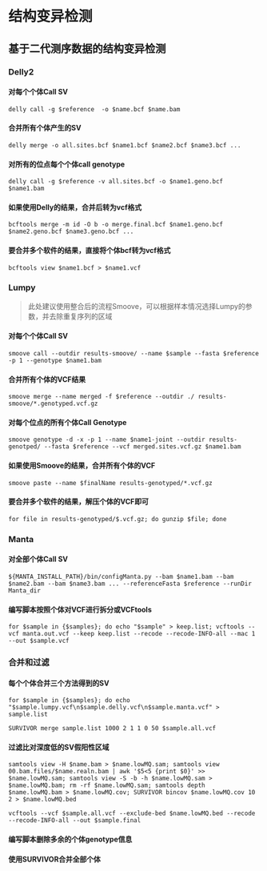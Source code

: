 # 结构变异检测

## 基于二代测序数据的结构变异检测

### Delly2

#### 对每个个体Call SV

```
delly call -g $reference  -o $name.bcf $name.bam
```

#### 合并所有个体产生的SV

```
delly merge -o all.sites.bcf $name1.bcf $name2.bcf $name3.bcf ...
```

#### 对所有的位点每个个体call genotype

```
delly call -g $reference -v all.sites.bcf -o $name1.geno.bcf $name1.bam
```

#### 如果使用Delly的结果，合并后转为vcf格式

```
bcftools merge -m id -O b -o merge.final.bcf $name1.geno.bcf $name2.geno.bcf $name3.geno.bcf ...
```

#### 要合并多个软件的结果，直接将个体bcf转为vcf格式

```
bcftools view $name1.bcf > $name1.vcf
```

### Lumpy

> 此处建议使用整合后的流程Smoove，可以根据样本情况选择Lumpy的参数，并去除重复序列的区域

#### 对每个个体Call SV

```
smoove call --outdir results-smoove/ --name $sample --fasta $reference -p 1 --genotype $name1.bam
```

#### 合并所有个体的VCF结果

```
smoove merge --name merged -f $reference --outdir ./ results-smoove/*.genotyped.vcf.gz
```

#### 对每个位点的所有个体Call Genotype

```
smoove genotype -d -x -p 1 --name $name1-joint --outdir results-genotped/ --fasta $reference --vcf merged.sites.vcf.gz $name1.bam
```

#### 如果使用Smoove的结果，合并所有个体的VCF

```
smoove paste --name $finalName results-genotyped/*.vcf.gz
```

#### 要合并多个软件的结果，解压个体的VCF即可

```
for file in results-genotyped/$.vcf.gz; do gunzip $file; done
```

### Manta

#### 对全部个体Call SV

```
${MANTA_INSTALL_PATH}/bin/configManta.py --bam $name1.bam --bam $name2.bam --bam $name3.bam ... --referenceFasta $reference --runDir Manta_dir
```

#### 编写脚本按照个体对VCF进行拆分或VCFtools

```
for $sample in {$samples}; do echo "$sample" > keep.list; vcftools --vcf manta.out.vcf --keep keep.list --recode --recode-INFO-all --mac 1 --out $sample.vcf
```

### 合并和过滤

####  每个个体合并三个方法得到的SV

```
for $sample in {$samples}; do echo "$sample.lumpy.vcf\n$sample.delly.vcf\n$sample.manta.vcf" > sample.list

SURVIVOR merge sample.list 1000 2 1 1 0 50 $sample.all.vcf
```

#### 过滤比对深度低的SV假阳性区域

```
samtools view -H $name.bam > $name.lowMQ.sam; samtools view 00.bam.files/$name.realn.bam | awk '$5<5 {print $0}' >> $name.lowMQ.sam; samtools view -S -b -h $name.lowMQ.sam > $name.lowMQ.bam; rm -rf $name.lowMQ.sam; samtools depth $name.lowMQ.bam > $name.lowMQ.cov; SURVIVOR bincov $name.lowMQ.cov 10 2 > $name.lowMQ.bed

vcftools --vcf $sample.all.vcf --exclude-bed $name.lowMQ.bed --recode --recode-INFO-all --out $sample.final
```

#### 编写脚本删除多余的个体genotype信息

#### 使用SURVIVOR合并全部个体

